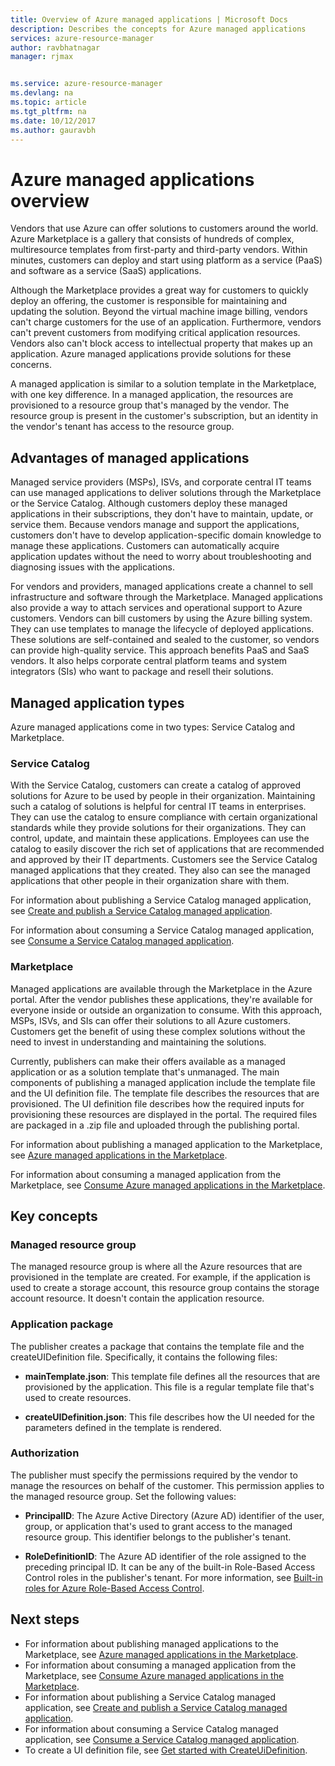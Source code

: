 ```yaml
---
title: Overview of Azure managed applications | Microsoft Docs
description: Describes the concepts for Azure managed applications
services: azure-resource-manager
author: ravbhatnagar
manager: rjmax


ms.service: azure-resource-manager
ms.devlang: na
ms.topic: article
ms.tgt_pltfrm: na
ms.date: 10/12/2017
ms.author: gauravbh
---
```


# Azure managed applications overview

Vendors that use Azure can offer solutions to customers around the world. Azure Marketplace is a gallery that consists of hundreds of complex, multiresource templates from first-party and third-party vendors. Within minutes, customers can deploy and start using platform as a service (PaaS) and software as a service (SaaS) applications. 

Although the Marketplace provides a great way for customers to quickly deploy an offering, the customer is responsible for maintaining and updating the solution. Beyond the virtual machine image billing, vendors can't charge customers for the use of an application. Furthermore, vendors can't prevent customers from modifying critical application resources. Vendors also can't block access to intellectual property that makes up an application. Azure managed applications provide solutions for these concerns. 

A managed application is similar to a solution template in the Marketplace, with one key difference. In a managed application, the resources are provisioned to a resource group that's managed by the vendor. The resource group is present in the customer's subscription, but an identity in the vendor's tenant has access to the resource group.

## Advantages of managed applications

Managed service providers (MSPs), ISVs, and corporate central IT teams can use managed applications to deliver solutions through the Marketplace or the Service Catalog. Although customers deploy these managed applications in their subscriptions, they don't have to maintain, update, or service them. Because vendors manage and support the applications, customers don't have to develop application-specific domain knowledge to manage these applications. Customers can automatically acquire application updates without the need to worry about troubleshooting and diagnosing issues with the applications.

For vendors and providers, managed applications create a channel to sell infrastructure and software through the Marketplace. Managed applications also provide a way to attach services and operational support to Azure customers. Vendors can bill customers by using the Azure billing system. They can use templates to manage the lifecycle of deployed applications. These solutions are self-contained and sealed to the customer, so vendors can provide high-quality service. This approach benefits PaaS and SaaS vendors. It also helps corporate central platform teams and system integrators (SIs) who want to package and resell their solutions.

## Managed application types

Azure managed applications come in two types: Service Catalog and Marketplace.

### Service Catalog

With the Service Catalog, customers can create a catalog of approved solutions for Azure to be used by people in their organization. Maintaining such a catalog of solutions is helpful for central IT teams in enterprises. They can use the catalog to ensure compliance with certain organizational standards while they provide solutions for their organizations. They can control, update, and maintain these applications. Employees can use the catalog to easily discover the rich set of applications that are recommended and approved by their IT departments. Customers see the Service Catalog managed applications that they created. They also can see the managed applications that other people in their organization share with them.

For information about publishing a Service Catalog managed application, see [Create and publish a Service Catalog managed application](publish-service-catalog-app.md).

For information about consuming a Service Catalog managed application, see [Consume a Service Catalog managed application](consume-service-catalog-app.md).

### Marketplace

Managed applications are available through the Marketplace in the Azure portal. After the vendor publishes these applications, they're available for everyone inside or outside an organization to consume. With this approach, MSPs, ISVs, and SIs can offer their solutions to all Azure customers. Customers get the benefit of using these complex solutions without the need to invest in understanding and maintaining the solutions. 

Currently, publishers can make their offers available as a managed application or as a solution template that's unmanaged. The main components of publishing a managed application include the template file and the UI definition file. The template file describes the resources that are provisioned. The UI definition file describes how the required inputs for provisioning these resources are displayed in the portal. The required files are packaged in a .zip file and uploaded through the publishing portal.

For information about publishing a managed application to the Marketplace, see [Azure managed applications in the Marketplace](publish-marketplace-app.md).

For information about consuming a managed application from the Marketplace, see [Consume Azure managed applications in the Marketplace](consume-marketplace-app.md).

## Key concepts

### Managed resource group

The managed resource group is where all the Azure resources that are provisioned in the template are created. For example, if the application is used to create a storage account, this resource group contains the storage account resource. It doesn't contain the application resource.

### Application package

The publisher creates a package that contains the template file and the createUIDefinition file. Specifically, it contains the following files:

- **mainTemplate.json**: This template file defines all the resources that are provisioned by the application. This file is a regular template file that's used to create resources.

- **createUIDefinition.json**: This file describes how the UI needed for the parameters defined in the template is rendered.

### Authorization

The publisher must specify the permissions required by the vendor to manage the resources on behalf of the customer. This permission applies to the managed resource group. Set the following values:

- **PrincipalID**: The Azure Active Directory (Azure AD) identifier of the user, group, or application that's used to grant access to the managed resource group. This identifier belongs to the publisher's tenant.

- **RoleDefinitionID**: The Azure AD identifier of the role assigned to the preceding principal ID. It can be any of the built-in Role-Based Access Control roles in the publisher's tenant. For more information, see [Built-in roles for Azure Role-Based Access Control](../active-directory/role-based-access-built-in-roles.md).

## Next steps

* For information about publishing managed applications to the Marketplace, see [Azure managed applications in the Marketplace](publish-marketplace-app.md).
* For information about consuming a managed application from the Marketplace, see [Consume Azure managed applications in the Marketplace](consume-marketplace-app.md).
* For information about publishing a Service Catalog managed application, see [Create and publish a Service Catalog managed application](publish-service-catalog-app.md).
* For information about consuming a Service Catalog managed application, see [Consume a Service Catalog managed application](consume-service-catalog-app.md).
* To create a UI definition file, see [Get started with CreateUiDefinition](create-uidefinition-overview.md).
